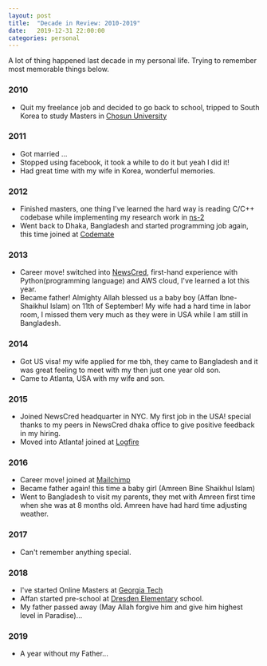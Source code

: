 ```yaml
---
layout: post
title:  "Decade in Review: 2010-2019"
date:   2019-12-31 22:00:00
categories: personal
---
```


A lot of thing happened last decade in my personal life. Trying to remember most memorable things below.

### 2010
* Quit my freelance job and decided to go back to school, tripped to South Korea to study Masters in [Chosun University](https://www3.chosun.ac.kr/eng/index.do)

### 2011
* Got married ...
* Stopped using facebook, it took a while to do it but yeah I did it!
* Had great time with my wife in Korea, wonderful memories.

### 2012
* Finished masters, one thing I've learned the hard way is reading C/C++ codebase while implementing my research work in [ns-2](https://www.isi.edu/nsnam/ns/)
* Went back to Dhaka, Bangladesh and started programming job again, this time joined at [Codemate](https://www.codemate.com/)

### 2013
* Career move! switched into [NewsCred](https://www.newscred.com/), first-hand experience with Python(programming language) and AWS cloud, I've learned a lot this year.
* Became father! Almighty Allah blessed us a baby boy (Affan Ibne-Shaikhul Islam) on 11th of September! My wife had a hard time in labor room, I missed them very much as they were in USA while I am still in Bangladesh.

### 2014
* Got US visa! my wife applied for me tbh, they came to Bangladesh and it was great feeling to meet with my then just one year old son.
* Came to Atlanta, USA with my wife and son.

### 2015
* Joined NewsCred headquarter in NYC. My first job in the USA! special thanks to my peers in NewsCred dhaka office to give positive feedback in my hiring.
* Moved into Atlanta! joined at [Logfire](logfire.com)

### 2016
* Career move! joined at [Mailchimp](mailchimp.com)
* Became father again! this time a baby girl (Amreen Bine Shaikhul Islam)
* Went to Bangladesh to visit my parents, they met with Amreen first time when she was at 8 months old. Amreen have had hard time adjusting weather.

### 2017
* Can't remember anything special.

### 2018
* I've started Online Masters at [Georgia Tech](http://www.omscs.gatech.edu/)
* Affan started pre-school at [Dresden Elementary](http://www.dresdenes.dekalb.k12.ga.us/) school.
* My father passed away (May Allah forgive him and give him highest level in Paradise)...

### 2019
* A year without my Father...
